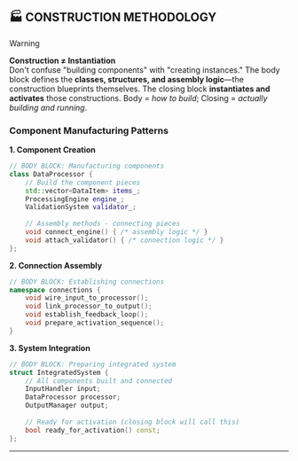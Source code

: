 ## 🏭 CONSTRUCTION METHODOLOGY

> [!WARNING]
> **Construction ≠ Instantiation**  
> Don't confuse "building components" with "creating instances." The body block defines the **classes, structures, and assembly logic**—the construction blueprints themselves. The closing block **instantiates and activates** those constructions. Body = *how to build*; Closing = *actually building and running*.

### Component Manufacturing Patterns

**1. Component Creation**
```cpp
// BODY BLOCK: Manufacturing components
class DataProcessor {
    // Build the component pieces
    std::vector<DataItem> items_;
    ProcessingEngine engine_;
    ValidationSystem validator_;
    
    // Assembly methods - connecting pieces
    void connect_engine() { /* assembly logic */ }
    void attach_validator() { /* connection logic */ }
};
```

**2. Connection Assembly**
```cpp
// BODY BLOCK: Establishing connections
namespace connections {
    void wire_input_to_processor();
    void link_processor_to_output();
    void establish_feedback_loop();
    void prepare_activation_sequence();
}
```

**3. System Integration**
```cpp
// BODY BLOCK: Preparing integrated system
struct IntegratedSystem {
    // All components built and connected
    InputHandler input;
    DataProcessor processor;
    OutputManager output;
    
    // Ready for activation (closing block will call this)
    bool ready_for_activation() const;
};
```

---


